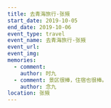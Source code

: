 ```yaml
---
title: 去青海旅行-张掖
start_date: 2019-10-05
end_date: 2019-10-06
event_type: travel
event_name: 去青海旅行-张掖
event_url: 
event_img: 
memories:
  - comment: 
    author: 时九
  - comment: 景区很棒，住宿也很棒。
    author: 念九
location: 张掖
---
```

